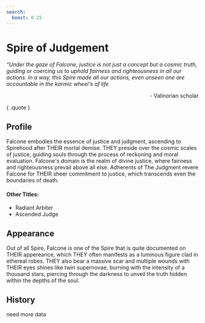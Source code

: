 ```yaml
---
search:
  boost: 0.25
---
```


# Spire of Judgement

*“Under the gaze of Falcone, justice is not just a concept but a cosmic truth, guiding or coercing us to uphold fairness and righteousness in all our actions. In a way, this Spire made all our actions, even unseen one are accountable in the karmic wheel's of life* <br><p align="right"> - Valinorian scholar </p>
{ .quote }

## Profile

Falcone embodies the essence of justice and judgment, ascending to Spirehood after THEIR mortal demise. THEY preside over the cosmic scales of justice, guiding souls through the process of reckoning and moral evaluation. Falcone's domain is the realm of divine justice, where fairness and righteousness prevail above all else. Adherents of The Judgment revere Falcone for THEIR sheer commitment to justice, which transcends even the boundaries of death.

#### Other Titles:

- Radiant Arbiter
- Ascended Judge

## Appearance

Out of all Spire, Falcone is one of the Spire that is quite documented on THEIR appereance, which THEY often manifests as a luminous figure clad in ethereal robes. THEY also bear a massive scar and multiple wounds with THEIR eyes shines like twin supernovae, burning with the intensity of a thousand stars, piercing through the darkness to unveil the truth hidden within the depths of the soul.

## History

need more data